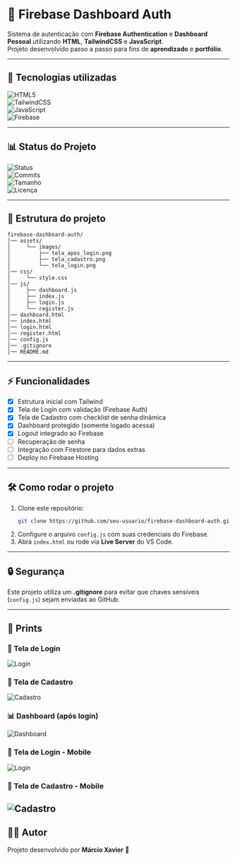 # 🔐 Firebase Dashboard Auth  

Sistema de autenticação com **Firebase Authentication** e **Dashboard Pessoal** utilizando **HTML**, **TailwindCSS** e **JavaScript**.  
Projeto desenvolvido passo a passo para fins de **aprendizado** e **portfólio**.  

---

## 🚀 Tecnologias utilizadas  

![HTML5](https://img.shields.io/badge/HTML5-E34F26?style=for-the-badge&logo=html5&logoColor=white)  
![TailwindCSS](https://img.shields.io/badge/TailwindCSS-06B6D4?style=for-the-badge&logo=tailwindcss&logoColor=white)  
![JavaScript](https://img.shields.io/badge/JavaScript-F7DF1E?style=for-the-badge&logo=javascript&logoColor=black)  
![Firebase](https://img.shields.io/badge/Firebase-FFCA28?style=for-the-badge&logo=firebase&logoColor=black)  

---

## 📊 Status do Projeto  

![Status](https://img.shields.io/badge/Status-Em%20Desenvolvimento-yellow?style=for-the-badge)  
![Commits](https://img.shields.io/github/last-commit/seu-usuario/firebase-dashboard-auth?style=for-the-badge)  
![Tamanho](https://img.shields.io/github/repo-size/seu-usuario/firebase-dashboard-auth?style=for-the-badge)  
![Licença](https://img.shields.io/github/license/seu-usuario/firebase-dashboard-auth?style=for-the-badge)  

---

## 📂 Estrutura do projeto  

```
firebase-dashboard-auth/
│── assets/
│     └── images/
│         ├── tela_apos_login.png
│         ├── tela_cadastro.png
│         └── tela_login.png
│── css/
│     └── style.css
│── js/
│     ├── dashboard.js
│     ├── index.js
│     ├── login.js
│     └── register.js
│── dashboard.html
│── index.html
│── login.html
│── register.html
│── config.js
│── .gitignore
│── README.md
```

---

## ⚡ Funcionalidades  

- [x] Estrutura inicial com Tailwind  
- [x] Tela de Login com validação (Firebase Auth)  
- [x] Tela de Cadastro com checklist de senha dinâmica  
- [x] Dashboard protegido (somente logado acessa)  
- [x] Logout integrado ao Firebase  
- [ ] Recuperação de senha  
- [ ] Integração com Firestore para dados extras  
- [ ] Deploy no Firebase Hosting  

---

## 🛠 Como rodar o projeto  

1. Clone este repositório:
   ```bash
   git clone https://github.com/seu-usuario/firebase-dashboard-auth.git
   ```
2. Configure o arquivo `config.js` com suas credenciais do Firebase.  
3. Abra `index.html` ou rode via **Live Server** do VS Code.  

---

## 🔒 Segurança  

Este projeto utiliza um **.gitignore** para evitar que chaves sensíveis (`config.js`) sejam enviadas ao GitHub.  

---

## 📸 Prints  

### 🔑 Tela de Login  
![Login](/assets/images/tela_login.png)  

### 📝 Tela de Cadastro  
![Cadastro](/assets/images/tela_cadastro.png)  

### 📊 Dashboard (após login)  
![Dashboard](/assets/images/tela_apos_login.png)  

### 🔑 Tela de Login - Mobile  
![Login](/assets/images/mobile_login.jpg)  

### 📝 Tela de Cadastro  - Mobile
![Cadastro](/assets/images/mobile_cadastro.jpg)  
---

## 👨‍💻 Autor  

Projeto desenvolvido por **Márcio Xavier** 🚀  
